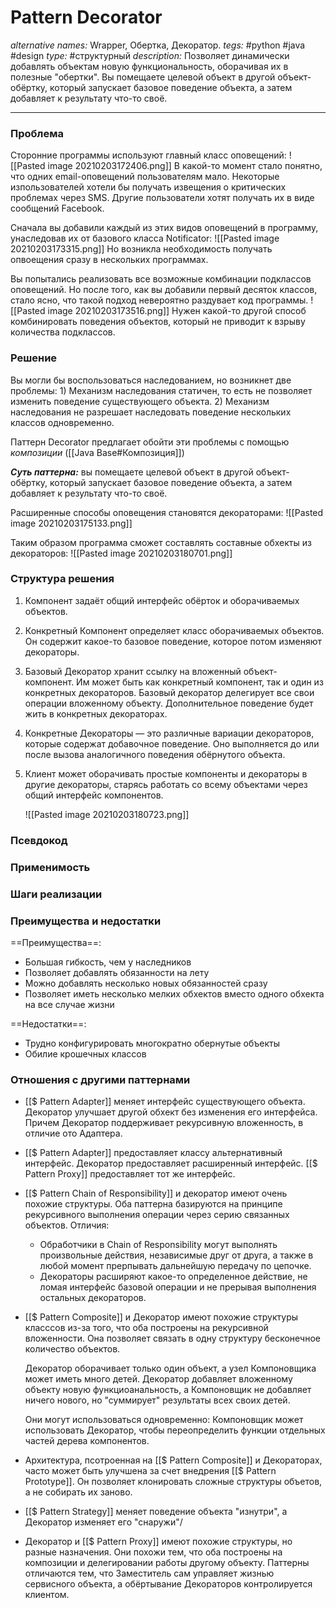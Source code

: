 # Pattern Decorator
*alternative names:* Wrapper, Обертка, Декоратор.
*tegs:* #python #java #design 
*type:* #структурный
*description:* Позволяет динамически добавлять объектам новую функциональность, оборачивая их в полезные "обертки". Вы помещаете целевой объект в другой объект-обёртку, который запускает базовое поведение объекта, а затем добавляет к результату что-то своё.

---
### Проблема
Сторонние программы используют главный класс оповещений:
![[Pasted image 20210203172406.png]]
В какой-то момент стало понятно, что одних email-оповещений пользователям мало. Некоторые изпользователей хотели бы получать извещения о критических проблемах через SMS. Другие пользователи хотят получать их в виде сообщений Facebook.

Сначала вы добавили каждый из этих видов оповещений в
программу, унаследовав их от базового класса
Notificator: ![[Pasted image 20210203173315.png]] Но возникла необходимость получать опвоещения сразу в нескольких программах. 

Вы попытались реализовать все возможные комбинации подклассов оповещений. Но после того, как вы добавили первый десяток классов, стало ясно, что такой подход невероятно раздувает код программы.
![[Pasted image 20210203173516.png]] Нужен какой-то другой способ комбинировать
поведения объектов, который не приводит к взрыву
количества подклассов.

### Решение
Вы могли бы воспользоваться наследованием, но возникнет две проблемы: 1) Механизм наследования статичен, то есть не позволяет изменить поведение существующего объекта. 2) Механизм наследования не разрешает наследовать поведение нескольких классов одновременно. 

Паттерн Decorator предлагает обойти эти проблемы с помощью *композиции* ([[Java Base#Композиция]])

***Суть паттерна:*** вы помещаете целевой объект в другой объект-обёртку, который запускает базовое поведение объекта, а затем добавляет к результату что-то своё.

Расширенные способы оповещения становятся декораторами: ![[Pasted image 20210203175133.png]]

Таким образом программа сможет составлять составные обхекты из декораторов: ![[Pasted image 20210203180701.png]]


### Структура решения
1. Компонент задаёт общий интерфейс обёрток и оборачиваемых объектов.
2. Конкретный Компонент определяет класс оборачиваемых объектов. Он содержит какое-то базовое поведение, которое потом изменяют декораторы.
3. Базовый Декоратор хранит ссылку на вложенный объект- компонент. Им может быть как конкретный компонент, так и один из конкретных декораторов. Базовый декоратор делегирует все свои операции вложенному объекту. Дополнительное поведение будет жить в конкретных декораторах.
4. Конкретные Декораторы — это различные вариации декораторов, которые содержат добавочное поведение. Оно выполняется до или после вызова аналогичного поведения обёрнутого объекта.
5. Клиент может оборачивать простые компоненты и декораторы в другие декораторы, старясь работать со всему объектами через общий интерфейс компонентов.

	![[Pasted image 20210203180723.png]]
	
### Псевдокод


### Применимость


### Шаги реализации


### Преимущества и недостатки
==Преимущества==:
- Большая гибкость, чем у наследников
- Позволяет добавлять обязанности на лету
- Можно добавлять несколько новых обязанностей сразу
- Позволяет иметь несколько мелких обхектов вместо одного обхекта на все случае жизни

==Недостатки==:
- Трудно конфигурировать многократно обернутые объекты
- Обилие крошечных классов

### Отношения с другими паттернами 
- [[$ Pattern Adapter]] меняет интерфейс существующего объекта. Декоратор улучшает другой обхект без изменения его интерфейса. Причем Декоратор поддерживает рекурсивную вложенность, в отличие ото Адаптера.
- [[$ Pattern Adapter]] предоставляет классу альтернативный интерфейс. Декоратор предоставляет расширенный интерфейс. [[$ Pattern Proxy]] предоставляет тот же интерфейс.
- [[$ Pattern Chain of Responsibility]] и декоратор имеют очень похожие структуры. Оба паттерна базируются на принципе рекурсивного выполнения операции через серию связанных объектов. Отличия: 
	- Обработчики в Chain of Responsibility могут выполнять произвольные действия, независимые друг от друга, а также в любой момент прерпывать дальнейшую передачу по цепочке. 
	- Декораторы расширяют какое-то определенное действие, не ломая интерфейс базовой операции и не прерывая выполнения остальных декораторов.
- [[$ Pattern Composite]] и Декоратор имеют похожие структуры класссов из-за того, что оба построены на рекурсивной вложенности. Она позволяет связать в одну структуру бесконечное количество объектов. 

	Декоратор оборачивает только один объект, а узел Компоновщика может иметь много детей. Декоратор добавляет вложенному объекту новую функциоанальность, а Компоновщик не добавляет ничего нового, но "суммирует" результаты всех своих детей. 
	
	Они могут использоваться одновременно: Компоновщик может использовать Декоратор, чтобы переопределить функции отдельных частей дерева компонентов.
	
- Архитектура, псотроенная на [[$ Pattern Composite]] и Декораторах, часто может быть улучшена за счет внедрения [[$ Pattern Prototype]]. Он позволяет клонировать сложные структуры объетов, а не собирать их заново.
- [[$ Pattern Strategy]] меняет поведение объекта "изнутри", а Декоратор изменяет его "снаружи"/
- Декоратор и [[$ Pattern Proxy]] имеют похожие структуры, но разные назначения. Они похожи тем, что оба построены на композиции и делегировании работы другому объекту. Паттерны отличаются тем, что Заместитель сам управляет жизнью сервисного объекта, а обёртывание Декораторов контролируется клиентом.